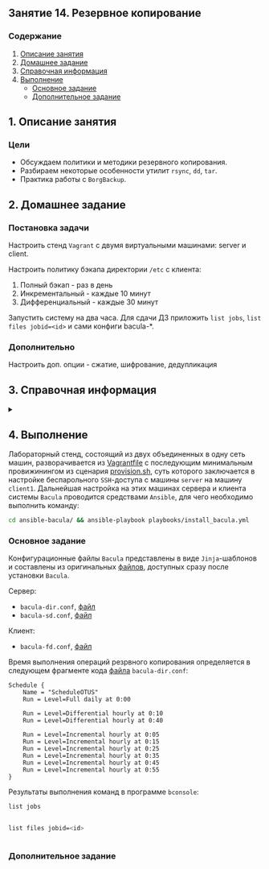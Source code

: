 ## Занятие 14. Резервное копирование
### Содержание
1. [Описание занятия](#description)  
2. [Домашнее задание](#homework)  
3. [Справочная информация](#info)  
4. [Выполнение](#exec)  
   - [Основное задание](#main)  
   - [Дополнительное задание](#add)


## 1. Описание занятия <a name="description"></a>
### Цели
- Обсуждаем политики и методики резервного копирования.  
- Разбираем некоторые особенности утилит `rsync`, `dd`, `tar`.  
- Практика работы с `BorgBackup`.   

## 2. Домашнее задание  <a name="homework"></a>
### Постановка задачи
Настроить стенд `Vagrant` с двумя виртуальными машинами: server и client.

Настроить политику бэкапа директории `/etc` с клиента:
1) Полный бэкап - раз в день
2) Инкрементальный - каждые 10 минут
3) Дифференциальный - каждые 30 минут

Запустить систему на два часа. Для сдачи ДЗ приложить `list jobs`, `list files jobid=<id>` и сами конфиги bacula-*.

### Дополнительно
Настроить доп. опции - сжатие, шифрование, дедупликация   

## 3. Справочная информация <a name="info"></a>  

<details>
   <summary></summary>
   
[Bacula](https://www.bacula.org/)  
[Официальная документация](https://www.bacula.org/documentation/documentation/)  

`Bacula` состоит из нескольких программных компонентов и основывается на модели «сервер-клиент». Компоненты сервера Bacula не обязательно запускать на одном сервере.  

Сервер `Bacula` (также сервер бэкапа) включает в себя следующие компоненты:
- `Bacula Director` (DIR): программное обеспечение, которое управляет операциями резервного копирования и восстановления, выполняемыми демонами File и Storage.  
- `Storage Daemon` (SD): программное обеспечение, которое выполняет операции чтения и записи на устройствах хранения, используемых для резервного копирования.  
- `Catalog` (каталог): сервисы, которые поддерживают базу данных резервных копий файлов. Данные хранятся в БД SQL, например, в `MySQL` или `PostgreSQL`.  
- `Bacula Console`: интерфейс командной строки, который позволяет администратору резервного копирования взаимодействовать с Bacula Director и управлять им.  

Клиент `Bacula` (сервер, данные которого будут копироваться) запускает `File Daemon` (FD). Это программное обеспечение, которое предоставляет серверу `Bacula` (в частности, Bacula Director) доступ к данным, которые нужно скопировать. Такие серверы называются клиентами бэкапа, или просто клиентами.

| Компонент          | Конфигурационный файл  |Компьютер
|:-------------------|:-----------------------|:-------
| Управления         | `bacula-dir.conf`      | Сервер, запускающий демон управления
| Хранения           | `bacula-sd.conf`       | Любой сервер, содержащий демон хранения
| Управления файлами | `bacula-fd.conf`       | Любой клиент, для которого нужно создавать резервные архивы
| Консоль управления | `bconsole.conf`        | Любой компьютер, который можно использовать для управления


- `Задания` — это базовые компоненты, характеризующие процесс работы утилиты, т. е. то, что представляет активность системы в виде выполняемых ею процессов. Задания построены на основе других компонентов: наборы файлов, клиенты, пулы памяти, а также схемы задания.  
- `Наборы файлов` — это, собственно, перечни как самих файлов, так и файловых систем. Они могут быть как включены в задания, так и исключены из них.  
- `Сообщения` — информация, включающая в себя данные о состоянии `Bacula`, которой демоны обмениваются между собой. Сообщения могут сохраняться в файлах журнала, а также отправляться по e-mail.  
- `Пулы` — это наборы физических устройств хранения.  

Проверка конфигурации:  
- `bacula-dir -tc /etc/bacula/bacula-dir.conf`   
- `bacula-sd -tc /etc/bacula/bacula-sd.conf`  
- `bacula-fd -tc /etc/bacula/bacula-fd.conf`  

</details>

## 4. Выполнение <a name="exec"></a>  

Лабораторный стенд, состоящий из двух объединенных в одну сеть машин, разворачивается из [Vagrantfile](https://github.com/che-a/OTUS_LinuxAdministrator/blob/master/tasks/14/Vagrantfile) с последующим минимальным провижинингом из сценария [provision.sh](https://github.com/che-a/OTUS_LinuxAdministrator/blob/master/tasks/14/provision.sh), суть которого заключается в настройке беспарольного `SSH`-доступа с машины `server` на машину `client1`.  Дальнейшая настройка на этих машинах сервера и клиента системы `Bacula` проводится средствами `Ansible`, для чего необходимо выполнить команду:
```bash
cd ansible-bacula/ && ansible-playbook playbooks/install_bacula.yml
```

### Основное задание <a name="main"></a>  
Конфигурационные файлы `Bacula` представлены в виде `Jinja`-шаблонов и составлены из оригинальных [файлов](https://github.com/che-a/OTUS_LinuxAdministrator/tree/master/tasks/14/orig_conf_files), доступных сразу после установки `Bacula`.  

Сервер:  
- `bacula-dir.conf`, [файл](https://github.com/che-a/OTUS_LinuxAdministrator/blob/master/tasks/14/ansible-bacula/roles/bacula/templates/server_bacula-dir.conf.j2)  
- `bacula-sd.conf`, [файл](https://github.com/che-a/OTUS_LinuxAdministrator/blob/master/tasks/14/ansible-bacula/roles/bacula/templates/server_bacula-sd.conf.j2)  

Клиент:  
- `bacula-fd.conf`, [файл](https://github.com/che-a/OTUS_LinuxAdministrator/blob/master/tasks/14/ansible-bacula/roles/bacula/templates/client_bacula-fd.conf.j2)  

Время выполнения операций резрвного копирования определяется в следующем фрагменте кода [файла](https://github.com/che-a/OTUS_LinuxAdministrator/blob/master/tasks/14/ansible-bacula/roles/bacula/templates/server_bacula-dir.conf.j2) `bacula-dir.conf`:  
```console
Schedule {
    Name = "ScheduleOTUS"
    Run = Level=Full daily at 0:00

    Run = Level=Differential hourly at 0:10
    Run = Level=Differential hourly at 0:40

    Run = Level=Incremental hourly at 0:05
    Run = Level=Incremental hourly at 0:15
    Run = Level=Incremental hourly at 0:25
    Run = Level=Incremental hourly at 0:35
    Run = Level=Incremental hourly at 0:45
    Run = Level=Incremental hourly at 0:55
}
```

Результаты выполнения команд в программе `bconsole`:
```bash
list jobs
```
```console

```

```bash
list files jobid=<id>
```
```console

```



### Дополнительное задание <a name="add"></a>  



